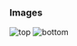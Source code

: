 ### Images
![top](https://gunethra.github.io/ecg/top.png)
![bottom](https://gunethra.github.io/ecg/bottom.png)
